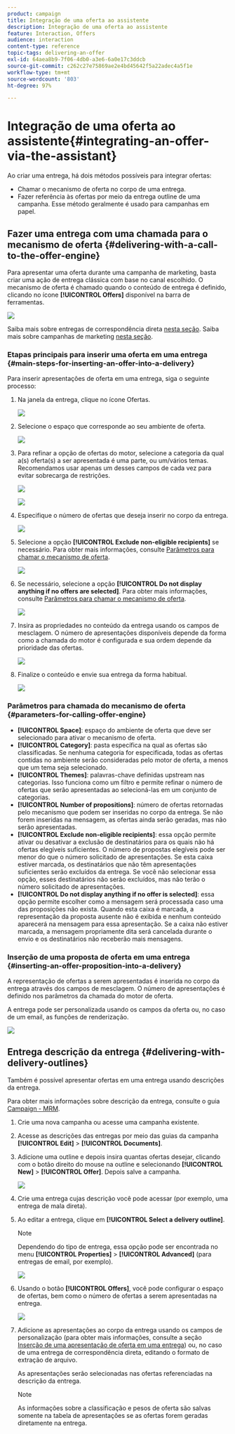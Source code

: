 ```yaml
---
product: campaign
title: Integração de uma oferta ao assistente
description: Integração de uma oferta ao assistente
feature: Interaction, Offers
audience: interaction
content-type: reference
topic-tags: delivering-an-offer
exl-id: 64aea8b9-7f06-4db0-a3e6-6a0e17c3ddcb
source-git-commit: c262c27e75869ae2e4bd45642f5a22adec4a5f1e
workflow-type: tm+mt
source-wordcount: '803'
ht-degree: 97%

---
```


# Integração de uma oferta ao assistente{#integrating-an-offer-via-the-assistant}



Ao criar uma entrega, há dois métodos possíveis para integrar ofertas:

* Chamar o mecanismo de oferta no corpo de uma entrega.
* Fazer referência às ofertas por meio da entrega outline de uma campanha. Esse método geralmente é usado para campanhas em papel.

## Fazer uma entrega com uma chamada para o mecanismo de oferta {#delivering-with-a-call-to-the-offer-engine}

Para apresentar uma oferta durante uma campanha de marketing, basta criar uma ação de entrega clássica com base no canal escolhido. O mecanismo de oferta é chamado quando o conteúdo de entrega é definido, clicando no ícone **[!UICONTROL Offers]** disponível na barra de ferramentas.

![](assets/offer_delivery_009.png)

Saiba mais sobre entregas de correspondência direta [nesta seção](../../delivery/using/about-direct-mail-channel.md). Saiba mais sobre campanhas de marketing [nesta seção](../../campaign/using/setting-up-marketing-campaigns.md).

### Etapas principais para inserir uma oferta em uma entrega {#main-steps-for-inserting-an-offer-into-a-delivery}

Para inserir apresentações de oferta em uma entrega, siga o seguinte processo:

1. Na janela da entrega, clique no ícone Ofertas.

   ![](assets/offer_delivery_001.png)

1. Selecione o espaço que corresponde ao seu ambiente de oferta.

   ![](assets/offer_delivery_002.png)

1. Para refinar a opção de ofertas do motor, selecione a categoria da qual a(s) oferta(s) a ser apresentada é uma parte, ou um/vários temas. Recomendamos usar apenas um desses campos de cada vez para evitar sobrecarga de restrições.

   ![](assets/offer_delivery_003.png)

   ![](assets/offer_delivery_004.png)

1. Especifique o número de ofertas que deseja inserir no corpo da entrega.

   ![](assets/offer_delivery_005.png)

1. Selecione a opção **[!UICONTROL Exclude non-eligible recipients]** se necessário. Para obter mais informações, consulte [Parâmetros para chamar o mecanismo de oferta](#parameters-for-calling-offer-engine).

   ![](assets/offer_delivery_006.png)

1. Se necessário, selecione a opção **[!UICONTROL Do not display anything if no offers are selected]**. Para obter mais informações, consulte [Parâmetros para chamar o mecanismo de oferta](#parameters-for-calling-offer-engine).

   ![](assets/offer_delivery_007.png)

1. Insira as propriedades no conteúdo da entrega usando os campos de mesclagem. O número de apresentações disponíveis depende da forma como a chamada do motor é configurada e sua ordem depende da prioridade das ofertas.

   ![](assets/offer_delivery_008.png)

1. Finalize o conteúdo e envie sua entrega da forma habitual.

   ![](assets/offer_delivery_010.png)

### Parâmetros para chamada do mecanismo de oferta {#parameters-for-calling-offer-engine}

* **[!UICONTROL Space]**: espaço do ambiente de oferta que deve ser selecionado para ativar o mecanismo de oferta.
* **[!UICONTROL Category]**: pasta específica na qual as ofertas são classificadas. Se nenhuma categoria for especificada, todas as ofertas contidas no ambiente serão consideradas pelo motor de oferta, a menos que um tema seja selecionado.
* **[!UICONTROL Themes]**: palavras-chave definidas upstream nas categorias. Isso funciona como um filtro e permite refinar o número de ofertas que serão apresentadas ao selecioná-las em um conjunto de categorias.
* **[!UICONTROL Number of propositions]**: número de ofertas retornadas pelo mecanismo que podem ser inseridas no corpo da entrega. Se não forem inseridas na mensagem, as ofertas ainda serão geradas, mas não serão apresentadas.
* **[!UICONTROL Exclude non-eligible recipients]**: essa opção permite ativar ou desativar a exclusão de destinatários para os quais não há ofertas elegíveis suficientes. O número de propostas elegíveis pode ser menor do que o número solicitado de apresentações. Se esta caixa estiver marcada, os destinatários que não têm apresentações suficientes serão excluídos da entrega. Se você não selecionar essa opção, esses destinatários não serão excluídos, mas não terão o número solicitado de apresentações.
* **[!UICONTROL Do not display anything if no offer is selected]**: essa opção permite escolher como a mensagem será processada caso uma das proposições não exista. Quando esta caixa é marcada, a representação da proposta ausente não é exibida e nenhum conteúdo aparecerá na mensagem para essa apresentação. Se a caixa não estiver marcada, a mensagem propriamente dita será cancelada durante o envio e os destinatários não receberão mais mensagens.

### Inserção de uma proposta de oferta em uma entrega {#inserting-an-offer-proposition-into-a-delivery}

A representação de ofertas a serem apresentadas é inserida no corpo da entrega através dos campos de mesclagem. O número de apresentações é definido nos parâmetros da chamada do motor de oferta.

A entrega pode ser personalizada usando os campos da oferta ou, no caso de um email, as funções de renderização.

![](assets/offer_delivery_011.png)

## Entrega descrição da entrega {#delivering-with-delivery-outlines}

Também é possível apresentar ofertas em uma entrega usando descrições da entrega.

Para obter mais informações sobre descrição da entrega, consulte o guia [Campaign - MRM](../../campaign/using/marketing-campaign-deliveries.md#associating-and-structuring-resources-linked-via-a-delivery-outline).

1. Crie uma nova campanha ou acesse uma campanha existente.
1. Acesse as descrições das entregas por meio das guias da campanha **[!UICONTROL Edit]** > **[!UICONTROL Documents]**.
1. Adicione uma outline e depois insira quantas ofertas desejar, clicando com o botão direito do mouse na outline e selecionando **[!UICONTROL New]** > **[!UICONTROL Offer]**. Depois salve a campanha.

   ![](assets/int_compo_offre1.png)

1. Crie uma entrega cujas descrição você pode acessar (por exemplo, uma entrega de mala direta).
1. Ao editar a entrega, clique em **[!UICONTROL Select a delivery outline]**.

   >[!NOTE]
   >
   >Dependendo do tipo de entrega, essa opção pode ser encontrada no menu **[!UICONTROL Properties]** > **[!UICONTROL Advanced]** (para entregas de email, por exemplo).

   ![](assets/int_compo_offre2.png)

1. Usando o botão **[!UICONTROL Offers]**, você pode configurar o espaço de ofertas, bem como o número de ofertas a serem apresentadas na entrega.

   ![](assets/int_compo_offre3.png)

1. Adicione as apresentações ao corpo da entrega usando os campos de personalização (para obter mais informações, consulte a seção [Inserção de uma apresentação de oferta em uma entrega](#inserting-an-offer-proposition-into-a-delivery)) ou, no caso de uma entrega de correspondência direta, editando o formato de extração de arquivo.

   As apresentações serão selecionadas nas ofertas referenciadas na descrição da entrega.

   >[!NOTE]
   >
   >As informações sobre a classificação e pesos de oferta são salvas somente na tabela de apresentações se as ofertas forem geradas diretamente na entrega.
